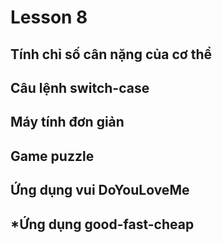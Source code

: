 # Lesson 8
## Tính chỉ số cân nặng của cơ thể
## Câu lệnh switch-case
## Máy tính đơn giản
## Game puzzle
## Ứng dụng vui DoYouLoveMe
## *Ứng dụng good-fast-cheap
